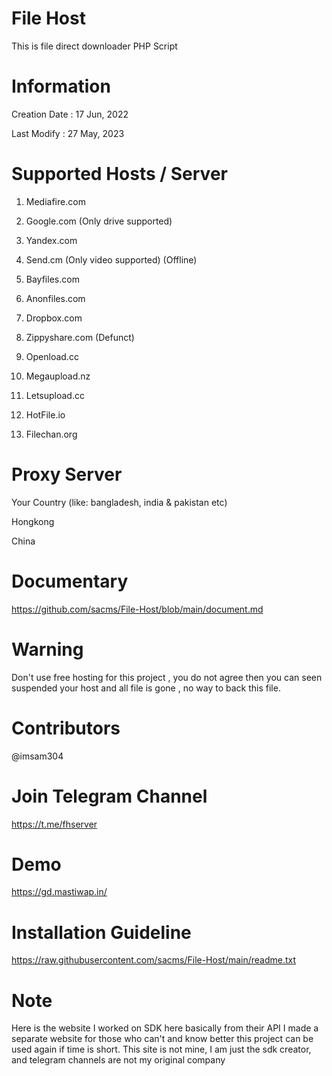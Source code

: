 # File Host

This is file direct downloader PHP Script

# Information

Creation Date : 17 Jun, 2022

Last Modify : 27 May, 2023

# Supported Hosts / Server 

1. Mediafire.com

2. Google.com (Only drive supported)

3. Yandex.com

4. Send.cm (Only video supported) (Offline)

5. Bayfiles.com

6. Anonfiles.com
 
7. Dropbox.com

8. Zippyshare.com (Defunct)

9. Openload.cc

10. Megaupload.nz

11. Letsupload.cc

12. HotFile.io

13. Filechan.org

# Proxy Server

Your Country (like: bangladesh, india & pakistan etc)

Hongkong

China

# Documentary

https://github.com/sacms/File-Host/blob/main/document.md

# Warning

Don't use free hosting for this project , you do not agree then you can seen suspended your host and all file is gone , no way to back this file.

# Contributors

@imsam304

# Join Telegram Channel

https://t.me/fhserver

# Demo

https://gd.mastiwap.in/

# Installation Guideline

https://raw.githubusercontent.com/sacms/File-Host/main/readme.txt

# Note

Here is the website I worked on SDK here basically from their API I made a separate website for those who can't and know better this project can be used again if time is short. This site is not mine, I am just the sdk creator, and telegram channels are not my original company
